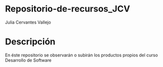 # Repositorio-de-recursos_JCV
Julia Cervantes Vallejo
# Descripción

En éste repositorio se observarán o subirán los productos propios del curso Desarrollo de Software
